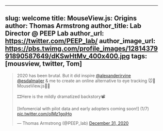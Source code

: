 
---
slug: welcome
title: MouseView.js: Origins
author: Thomas Armstrong
author_title: Lab Director @ PEEP Lab
author_url: https://twitter.com/PEEP_lab/
author_image_url: https://pbs.twimg.com/profile_images/1281437991890587649/dKSwHtMv_400x400.jpg
tags: [mousview, twitter, Tom]
---
<blockquote class="twitter-tweet"><p lang="en" dir="ltr">2020 has been brutal. But it did inspire <a href="https://twitter.com/alexanderirvine?ref_src=twsrc%5Etfw">@alexanderirvine</a> <a href="https://twitter.com/esdalmaijer?ref_src=twsrc%5Etfw">@esdalmaijer</a> &amp; me to create an online alternative to eye tracking 🐭👀MouseView.js👀🐭<br><br>🎞️Here is the mildly dramatized backstory📽️<br><br>[Infomercial with pilot data and early adopters coming soon!] (1/7) <a href="https://t.co/oIMz1gojHo">pic.twitter.com/oIMz1gojHo</a></p>&mdash; Thomas Armstrong (@PEEP_lab) <a href="https://twitter.com/PEEP_lab/status/1344723487298965504?ref_src=twsrc%5Etfw">December 31, 2020</a></blockquote> <script async src="https://platform.twitter.com/widgets.js" charset="utf-8"></script>
